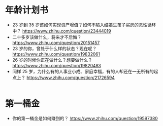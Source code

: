 # 年龄计划书

- 23 岁到 35 岁该如何实现资产增值？如何不陷入结婚生孩子买房的恶性循环中？ https://www.zhihu.com/question/23444019
- 二十多岁该做什么，将来才不后悔？https://www.zhihu.com/question/20151457
- 23 岁的你，曾处于什么样的状态？现在呢？ https://www.zhihu.com/question/19832061
- 26 岁的时候你正在做什么？想要做什么？ https://www.zhihu.com/question/19820483
- 同样 25 岁，为什么有的人事业小成、家庭幸福，有的人却还在一无所有的起点上？ https://www.zhihu.com/question/21726594

```

```

# 第一桶金

- 你的第一桶金是如何赚到的？ https://www.zhihu.com/question/19597380